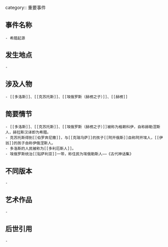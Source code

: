 category:: 重要事件
## 事件名称
	- 希腊起源
## 发生地点
	-
## 涉及人物
	- [[多洛斯]]、[[克苏托斯]]、[[埃俄罗斯（赫楞之子）]]、[[赫楞]]
## 简要情节
	- [[多洛斯]]、[[克苏托斯]]、[[埃俄罗斯（赫楞之子）]]被称为格赖科伊，自称赫勒涅斯人，赫拉斯汉译即为希腊。
	- 克苏托斯得到[[伯罗奔尼撒]]，与[[克瑞乌萨]]的孩子[[阿开俄斯]]自称阿开埃人，[[伊翁]]的孩子自称伊俄涅斯人。
	- 多洛斯的人民被称为[[多利厄斯人]]。
	- 埃俄罗斯统治[[贴萨利亚]]一带，称住民为埃俄勒斯人——《古代神话集》
## 不同版本
	-
## 艺术作品
	-
## 后世引用
	-
